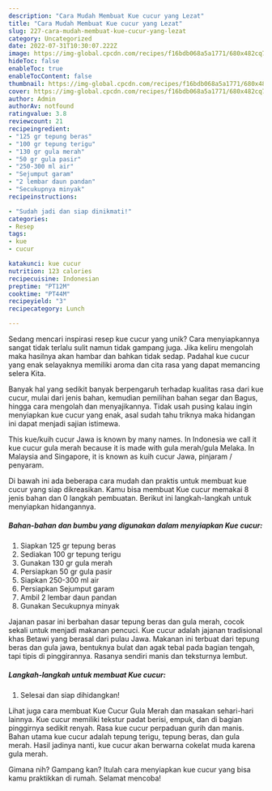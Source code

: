 ```yaml
---
description: "Cara Mudah Membuat Kue cucur yang Lezat"
title: "Cara Mudah Membuat Kue cucur yang Lezat"
slug: 227-cara-mudah-membuat-kue-cucur-yang-lezat
category: Uncategorized
date: 2022-07-31T10:30:07.222Z
image: https://img-global.cpcdn.com/recipes/f16bdb068a5a1771/680x482cq70/kue-cucur-foto-resep-utama.jpg
hideToc: false
enableToc: true
enableTocContent: false
thumbnail: https://img-global.cpcdn.com/recipes/f16bdb068a5a1771/680x482cq70/kue-cucur-foto-resep-utama.jpg
cover: https://img-global.cpcdn.com/recipes/f16bdb068a5a1771/680x482cq70/kue-cucur-foto-resep-utama.jpg
author: Admin
authorAv: notfound
ratingvalue: 3.8
reviewcount: 21
recipeingredient:
- "125 gr tepung beras"
- "100 gr tepung terigu"
- "130 gr gula merah"
- "50 gr gula pasir"
- "250-300 ml air"
- "Sejumput garam"
- "2 lembar daun pandan"
- "Secukupnya minyak"
recipeinstructions:

- "Sudah jadi dan siap dinikmati!"
categories:
- Resep
tags:
- kue
- cucur

katakunci: kue cucur 
nutrition: 123 calories
recipecuisine: Indonesian
preptime: "PT12M"
cooktime: "PT44M"
recipeyield: "3"
recipecategory: Lunch

---
```





Sedang mencari inspirasi resep kue cucur yang unik? Cara menyiapkannya sangat tidak terlalu sulit namun tidak gampang juga. Jika keliru mengolah maka hasilnya akan hambar dan bahkan tidak sedap. Padahal kue cucur yang enak selayaknya memiliki aroma dan cita rasa yang dapat memancing selera Kita.





Banyak hal yang sedikit banyak berpengaruh terhadap kualitas rasa dari kue cucur, mulai dari jenis bahan, kemudian pemilihan bahan segar dan Bagus, hingga cara mengolah dan menyajikannya. Tidak usah pusing kalau ingin menyiapkan kue cucur yang enak,      asal sudah tahu triknya maka hidangan ini dapat menjadi sajian istimewa.














This kue/kuih cucur Jawa is known by many names. In Indonesia we call it kue cucur gula merah because it is made with gula merah/gula Melaka. In Malaysia and Singapore, it is known as kuih cucur Jawa, pinjaram / penyaram.






Di bawah ini ada beberapa cara mudah dan praktis untuk membuat kue cucur yang siap dikreasikan. Kamu bisa membuat Kue cucur memakai 8 jenis bahan dan 0 langkah pembuatan. Berikut ini langkah-langkah untuk menyiapkan hidangannya.

<!--inarticleads1-->

##### Bahan-bahan dan bumbu yang digunakan dalam menyiapkan Kue cucur:

1. Siapkan 125 gr tepung beras
1. Sediakan 100 gr tepung terigu
1. Gunakan 130 gr gula merah
1. Persiapkan 50 gr gula pasir
1. Siapkan 250-300 ml air
1. Persiapkan Sejumput garam
1. Ambil 2 lembar daun pandan
1. Gunakan Secukupnya minyak


Jajanan pasar ini berbahan dasar tepung beras dan gula merah, cocok sekali untuk menjadi makanan pencuci. Kue cucur adalah jajanan tradisional khas Betawi yang berasal dari pulau Jawa. Makanan ini terbuat dari tepung beras dan gula jawa, bentuknya bulat dan agak tebal pada bagian tengah, tapi tipis di pinggirannya. Rasanya sendiri manis dan teksturnya lembut. 

<!--inarticleads2-->

##### Langkah-langkah untuk membuat Kue cucur:


1. Selesai dan siap dihidangkan!

Lihat juga cara membuat Kue Cucur Gula Merah dan masakan sehari-hari lainnya. Kue cucur memiliki tekstur padat berisi, empuk, dan di bagian pinggirnya sedikit renyah. Rasa kue cucur perpaduan gurih dan manis. Bahan utama kue cucur adalah tepung terigu, tepung beras, dan gula merah. Hasil jadinya nanti, kue cucur akan berwarna cokelat muda karena gula merah. 

Gimana nih? Gampang kan? Itulah cara menyiapkan kue cucur yang bisa kamu praktikkan di rumah. Selamat mencoba!
